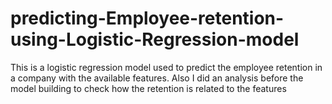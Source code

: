 # predicting-Employee-retention-using-Logistic-Regression-model
This is a logistic regression model used to predict the employee retention in a company with the available features. Also I did an analysis before the model building to check how the retention is related to the features
